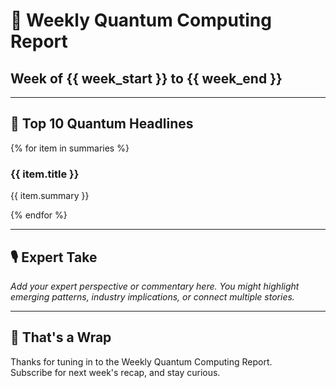 # 🧠 Weekly Quantum Computing Report
## Week of {{ week_start }} to {{ week_end }}

---

## 📰 Top 10 Quantum Headlines

{% for item in summaries %}
### {{ item.title }}

{{ item.summary }}

{% endfor %}

---

## 🎙️ Expert Take

*Add your expert perspective or commentary here. You might highlight emerging patterns, industry implications, or connect multiple stories.*

---

## 📅 That's a Wrap

Thanks for tuning in to the Weekly Quantum Computing Report.  
Subscribe for next week's recap, and stay curious.

